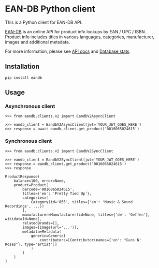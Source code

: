 # EAN-DB Python client

This is a Python client for EAN-DB API.

[EAN-DB](https://ean-db.com) is an online API for product info lookups by EAN / UPC / ISBN.
Product info includes titles in various languages, categories, manufacturer, images and additional metadata.

For more information, please see [API docs](https://ean-db.com/docs) and [Database stats](https://ean-db.com/stats).

## Installation

```commandline
pip install eandb
```

## Usage

### Asynchronous client

```pycon
>>> from eandb.clients.v2 import EandbV2AsyncClient

>>> eandb_client = EandbV2AsyncClient(jwt='YOUR_JWT_GOES_HERE')
>>> response = await eandb_client.get_product('0016065024615')
```

### Synchronous client

```pycon
>>> from eandb.clients.v2 import EandbV2SyncClient

>>> eandb_client = EandbV2SyncClient(jwt='YOUR_JWT_GOES_HERE')
>>> response = eandb_client.get_product('0016065024615')
>>> response

ProductResponse(
    balance=100, error=None, 
    product=Product(
        barcode='0016065024615', 
        titles={'en': 'Pretty Tied Up'}, 
        categories=[
            Category(id='855', titles={'en': 'Music & Sound Recordings', ...})
        ],
        manufacturer=Manufacturer(id=None, titles={'de': 'Geffen'}, wikidataId=None),
        relatedBrands=[],
        images=[Image(url='...')], 
        metadata=Metadata(
            generic=Generic(
                contributors=[Contributor(names={'en': "Guns N' Roses"}, type='artist')]
            )
        )
    )
)
```
